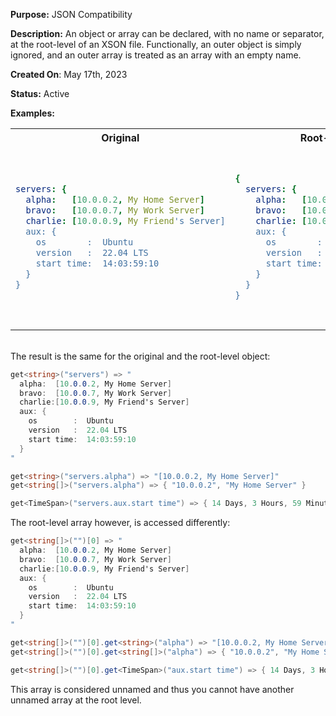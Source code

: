 **Purpose:** JSON Compatibility

**Description:** 
An object or array can be declared, with no name or separator, at the root-level of an XSON file.
Functionally, an outer object is simply ignored, and an outer array is treated as an array with an empty name.

**Created On**: May 17th, 2023

**Status:** Active

**Examples:** 

<table><tr>

<th>Original</th><th>Root-Level Object</th><th>Root-Level Array</th>

</tr><tr><td>

```yaml
servers: {
  alpha:   [10.0.0.2, My Home Server]
  bravo:   [10.0.0.7, My Work Server]
  charlie: [10.0.0.9, My Friend's Server]
  aux: {
    os        :  Ubuntu
    version   :  22.04 LTS
    start time:  14:03:59:10
  }
}
```  

</td><td>

```yaml
{
  servers: {
    alpha:   [10.0.0.2, My Home Server]
    bravo:   [10.0.0.7, My Work Server]
    charlie: [10.0.0.9, My Friend's Server]
    aux: {
      os        :  Ubuntu
      version   :  22.04 LTS
      start time:  14:03:59:10
    }
  }
}
```


</td><td>

```yaml
//This is just an array with one element
[
  // Remember that array values cannot have names 
  // (see XLE-3 for the relevant extension)
  {
    alpha:   [10.0.0.2, My Home Server]
    bravo:   [10.0.0.7, My Work Server]
    charlie: [10.0.0.9, My Friend's Server]
    aux: {
      os        :  Ubuntu
      version   :  22.04 LTS
      start time:  14:03:59:10
    }
  }
]
```

</td></tr></table>

<br/>
The result is the same for the original and the root-level object:

```cs
get<string>("servers") => "
  alpha:  [10.0.0.2, My Home Server]
  bravo:  [10.0.0.7, My Work Server]
  charlie:[10.0.0.9, My Friend's Server]
  aux: {
    os        :  Ubuntu
    version   :  22.04 LTS
    start time:  14:03:59:10
  }
"

get<string>("servers.alpha") => "[10.0.0.2, My Home Server]"
get<string[]>("servers.alpha") => { "10.0.0.2", "My Home Server" }

get<TimeSpan>("servers.aux.start time") => { 14 Days, 3 Hours, 59 Minutes, and 10 Seconds }
```

The root-level array however, is accessed differently:
```cs
get<string[]>("")[0] => "
  alpha:  [10.0.0.2, My Home Server]
  bravo:  [10.0.0.7, My Work Server]
  charlie:[10.0.0.9, My Friend's Server]
  aux: {
    os        :  Ubuntu
    version   :  22.04 LTS
    start time:  14:03:59:10
  }
"

get<string[]>("")[0].get<string>("alpha") => "[10.0.0.2, My Home Server]"
get<string[]>("")[0].get<string[]>("alpha") => { "10.0.0.2", "My Home Server" }

get<string[]>("")[0].get<TimeSpan>("aux.start time") => { 14 Days, 3 Hours, 59 Minutes, and 10 Seconds }
```
This array is considered unnamed and thus you cannot have another unnamed array at the root level.
